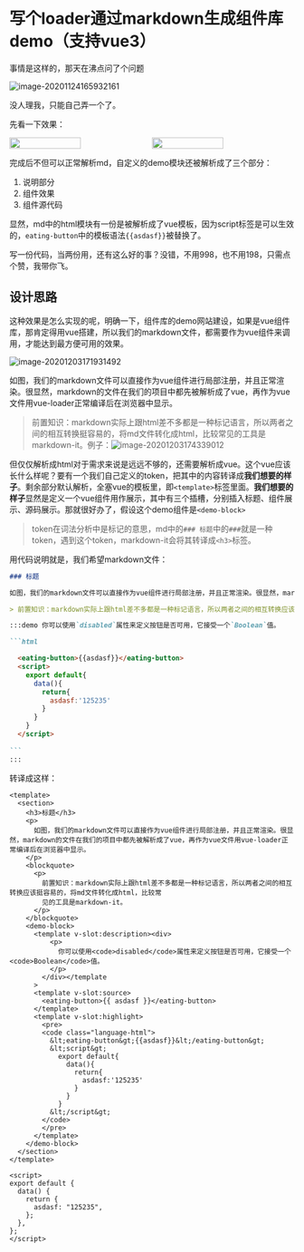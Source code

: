# 写个loader通过markdown生成组件库demo（支持vue3）
事情是这样的，那天在沸点问了个问题

![image-20201124165932161](C:\Users\simple\AppData\Roaming\Typora\typora-user-images\image-20201124165932161.png)

没人理我，只能自己弄一个了。

先看一下效果：
<div style="display:flex">
	<img width="50%" height="100%" src="C:\Users\simple\AppData\Roaming\Typora\typora-user-images\image-20201203164650857.png"/>
    <img width="50%" height="100%" src="C:\Users\simple\AppData\Roaming\Typora\typora-user-images\image-20201203164657227.png"/>
</div>


完成后不但可以正常解析md，自定义的demo模块还被解析成了三个部分：

1. 说明部分
2. 组件效果
3. 组件源代码

显然，md中的html模块有一份是被解析成了vue模板，因为script标签是可以生效的，`eating-button`中的模板语法`{{asdasf}}`被替换了。

写一份代码，当两份用，还有这么好的事？没错，不用998，也不用198，只需点个赞，我带你飞。

## 设计思路

这种效果是怎么实现的呢，明确一下，组件库的demo网站建设，如果是vue组件库，那肯定得用vue搭建，所以我们的markdown文件，都需要作为vue组件来调用，才能达到最方便可用的效果。

![image-20201203171931492](C:\Users\simple\AppData\Roaming\Typora\typora-user-images\image-20201203171931492.png)

如图，我们的markdown文件可以直接作为vue组件进行局部注册，并且正常渲染。很显然，markdown的文件在我们的项目中都先被解析成了vue，再作为vue文件用vue-loader正常编译后在浏览器中显示。

> 前置知识：markdown实际上跟html差不多都是一种标记语言，所以两者之间的相互转换挺容易的，将md文件转化成html，比较常见的工具是markdown-it。例子：![image-20201203174339012](C:\Users\simple\AppData\Roaming\Typora\typora-user-images\image-20201203174339012.png)

但仅仅解析成html对于需求来说是远远不够的，还需要解析成vue。这个vue应该长什么样呢？要有一个我们自己定义的token，把其中的内容转译成**我们想要的样子**。剩余部分默认解析，全塞vue的模板里，即`<template>`标签里面。**我们想要的样子**显然是定义一个vue组件用作展示，其中有三个插槽，分别插入标题、组件展示、源码展示。那就很好办了，假设这个demo组件是`<demo-block>`

> token在词法分析中是标记的意思，md中的`### 标题`中的`###`就是一种token，遇到这个token，markdown-it会将其转译成`<h3>`标签。

用代码说明就是，我们希望markdown文件：

~~~markdown
### 标题

如图，我们的markdown文件可以直接作为vue组件进行局部注册，并且正常渲染。很显然，markdown的文件在我们的项目中都先被解析成了vue，再作为vue文件用vue-loader正常编译后在浏览器中显示。

> 前置知识：markdown实际上跟html差不多都是一种标记语言，所以两者之间的相互转换应该挺容易的，将md文件转化成html，比较常见的工具是markdown-it。

:::demo 你可以使用`disabled`属性来定义按钮是否可用，它接受一个`Boolean`值。

```html

  <eating-button>{{asdasf}}</eating-button>
  <script>
    export default{
      data(){
        return{
          asdasf:'125235'
        }
      }
    }
  </script>
  
```
:::
~~~

转译成这样：

```vue
<template>
  <section>
    <h3>标题</h3>
    <p>
      如图，我们的markdown文件可以直接作为vue组件进行局部注册，并且正常渲染。很显然，markdown的文件在我们的项目中都先被解析成了vue，再作为vue文件用vue-loader正常编译后在浏览器中显示。
    </p>
    <blockquote>
      <p>
        前置知识：markdown实际上跟html差不多都是一种标记语言，所以两者之间的相互转换应该挺容易的，将md文件转化成html，比较常
        见的工具是markdown-it。
      </p>
    </blockquote>
    <demo-block>
      <template v-slot:description><div>
          <p>
            你可以使用<code>disabled</code>属性来定义按钮是否可用，它接受一个<code>Boolean</code>值。
          </p>
        </div></template
      >
      <template v-slot:source>
        <eating-button>{{ asdasf }}</eating-button>
      </template>
      <template v-slot:highlight>
        <pre>
        <code class="language-html">
          &lt;eating-button&gt;{{asdasf}}&lt;/eating-button&gt;
          &lt;script&gt;
            export default{
              data(){
                return{
                  asdasf:'125235'
                }
              }
            }
          &lt;/script&gt;
        </code>
        </pre>
      </template>
    </demo-block>
  </section>
</template>

<script>
export default {
  data() {
    return {
      asdasf: "125235",
    };
  },
};
</script>
```

